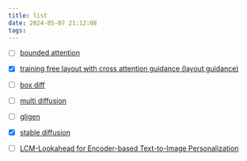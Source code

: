 ```yaml
---
title: list
date: 2024-05-07 21:12:08
tags:
---
```



- [ ] [bounded attention](https://arxiv.org/pdf/2403.16990)

- [x] [training free layout with cross attention guidance (layout guidance)](https://openaccess.thecvf.com/content/WACV2024/papers/Chen_Training-Free_Layout_Control_With_Cross-Attention_Guidance_WACV_2024_paper.pdf)

- [ ] [box diff](https://openaccess.thecvf.com/content/ICCV2023/papers/Xie_BoxDiff_Text-to-Image_Synthesis_with_Training-Free_Box-Constrained_Diffusion_ICCV_2023_paper.pdf)

- [ ] [multi diffusion](https://openreview.net/forum?id=D4ajVWmgLB)

- [ ] [gligen](https://openaccess.thecvf.com/content/CVPR2023/papers/Li_GLIGEN_Open-Set_Grounded_Text-to-Image_Generation_CVPR_2023_paper.pdf)

- [x] [stable diffusion](https://arxiv.org/pdf/2112.10752)

- [ ] [LCM-Lookahead for Encoder-based Text-to-Image Personalization](https://arxiv.org/pdf/2404.03620)





